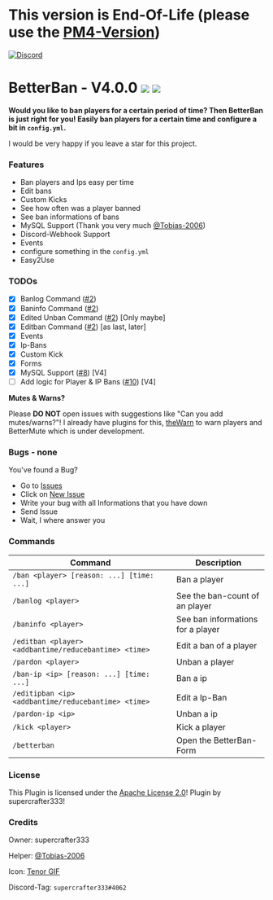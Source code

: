 # This version is End-Of-Life (please use the [PM4-Version](https://github.com/supercrafter333/BetterBan))
[![Discord](https://img.shields.io/badge/chat-on%20discord-7289da.svg)](https://discord.gg/ca6cWPpERp)
# BetterBan - V4.0.0   [![](https://poggit.pmmp.io/shield.state/BetterBan)](https://poggit.pmmp.io/p/BetterBan) [![](https://poggit.pmmp.io/shield.dl.total/BetterBan)](https://poggit.pmmp.io/p/BetterBan)

**Would you like to ban players for a certain period of time? Then BetterBan is just right for you! Easily ban players for a certain time and configure a bit in `config.yml`.**

I would be very happy if you leave a star for this project.

### Features
- Ban players and Ips easy per time
- Edit bans
- Custom Kicks
- See how often was a player banned
- See ban informations of bans
- MySQL Support (Thank you very much [@Tobias-2006](https://github.com/Tobias-2006))
- Discord-Webhook Support
- Events
- configure something in the `config.yml`
- Easy2Use

### TODOs
- [X] Banlog Command ([#2](https://github.com/supercrafter333/BetterBan/issues/2))
- [X] Baninfo Command ([#2](https://github.com/supercrafter333/BetterBan/issues/2))
- [X] Edited Unban Command ([#2](https://github.com/supercrafter333/BetterBan/issues/2)) [Only maybe]
- [X] Editban Command ([#2](https://github.com/supercrafter333/BetterBan/issues/2)) [as last, later]
- [X] Events
- [X] Ip-Bans
- [X] Custom Kick
- [X] Forms
- [X] MySQL Support ([#8](https://github.com/supercrafter333/BetterBan/issues/8)) [V4]
- [ ] Add logic for Player & IP Bans ([#10](https://github.com/supercrafter333/BetterBan/issues/10)) [V4]

**Mutes & Warns?**

Please **DO NOT** open issues with suggestions like "Can you add mutes/warns?"! I already have plugins for this, [theWarn](https://github.com/supercrafter333/theWarn) to warn players and BetterMute which is under development.

###
### Bugs - none
You've found a Bug?
- Go to [Issues](https://github.com/supercrafter333/BetterBan/issues)
- Click on [New Issue](https://github.com/supercrafter333/BetterBan/issues/new/choose)
- Write your bug with all Informations that you have down
- Send Issue
- Wait, I where answer you

### Commands
|**Command**|**Description**|
|-----------|---------------|
|`/ban <player> [reason: ...] [time: ...]`|Ban a player|
|`/banlog <player>`|See the ban-count of an player|
|`/baninfo <player>`|See ban informations for a player|
|`/editban <player> <addbantime/reducebantime> <time>`|Edit a ban of a player|
|`/pardon <player>`|Unban a player|
|`/ban-ip <ip> [reason: ...] [time: ...]`|Ban a ip|
|`/editipban <ip> <addbantime/reducebantime> <time>`|Edit a Ip-Ban|
|`/pardon-ip <ip>`|Unban a ip|
|`/kick <player>`|Kick a player|
|`/betterban`|Open the BetterBan-Form|

### License
This Plugin is licensed under the [Apache License 2.0](/LICENSE)! Plugin by supercrafter333!

### Credits
Owner: supercrafter333

Helper: [@Tobias-2006](https://github.com/Tobias-2006)

Icon: [Tenor GIF](https://tenor.com/boBQR.gif)

Discord-Tag: `supercrafter333#4062`
